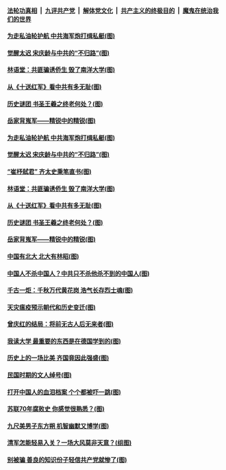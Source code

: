 ####  [法轮功真相](../../../../basic/blob/master/README.md?t=03311731) &nbsp;|&nbsp; [九评共产党](../../../../9ping.md/blob/master/README.md?t=03311731) &nbsp;|&nbsp; [解体党文化](../../../../jtdwh.md/blob/master/README.md?t=03311731)  &nbsp;|&nbsp; [共产主义的终极目的](../../../../gczydzjmd.md/blob/master/README.md?t=03311731) &nbsp;|&nbsp; [魔鬼在统治我们的世界](../../../../mgztzwmdsj.md/blob/master/README.md?t=03311731) 

#### [为走私油轮护航 中共海军炮打缉私艇(图)](../pages/p6/966218.md?t=03311731) 

#### [觉醒太迟 宋庆龄与中共的“不归路”(图)](../pages/p6/965579.md?t=03311731) 

#### [林语堂：共匪骗诱侨生 毁了南洋大学(图)](../pages/p6/966610.md?t=03311731) 

#### [从《十送红军》看中共有多无耻(图)](../pages/p6/966224.md?t=03311731) 

#### [历史谜团 书圣王羲之终老何处？(图)](../pages/p6/967178.md?t=03311731) 

#### [岳家背嵬军——精锐中的精锐(图)](../pages/p6/966523.md?t=03311731) 

#### [为走私油轮护航 中共海军炮打缉私艇(图)](../pages/p6/966218.md?t=03311731) 

#### [觉醒太迟 宋庆龄与中共的“不归路”(图)](../pages/p6/965579.md?t=03311731) 

#### [“崔杼弑君” 齐太史秉笔直书(图)](../pages/p6/965466.md?t=03311731) 

#### [林语堂：共匪骗诱侨生 毁了南洋大学(图)](../pages/p6/966610.md?t=03311731) 

#### [从《十送红军》看中共有多无耻(图)](../pages/p6/966224.md?t=03311731) 

#### [历史谜团 书圣王羲之终老何处？(图)](../pages/p6/967178.md?t=03311731) 

#### [岳家背嵬军——精锐中的精锐(图)](../pages/p6/966523.md?t=03311731) 

#### [中国有北大 北大有林昭(图)](../pages/p6/966471.md?t=03311731) 

#### [中国人不杀中国人？中共只不杀他杀不到的中国人(图)](../pages/p6/966981.md?t=03311731) 

#### [千古一炬：千秋万代黄花岗 浩气长存烈士魂(图)](../pages/p6/963908.md?t=03311731) 

#### [天灾瘟疫预示朝代和历史变迁(图)](../pages/p6/966222.md?t=03311731) 

#### [曾庆红的结局：将前无古人后无来者(图)](../pages/p6/966150.md?t=03311731) 

#### [我读大学 最重要的东西是在德国学到的(图)](../pages/p6/966606.md?t=03311731) 

#### [历史上的一场比美 齐国竟因此强盛(图)](../pages/p6/966408.md?t=03311731) 

#### [民国时期的文人绰号(图)](../pages/p6/966983.md?t=03311731) 

#### [打开中国人的血泪档案 个个都被吓一跳(图)](../pages/p6/966153.md?t=03311731) 

#### [苏联70年腐败史 你感觉很熟悉？(图)](../pages/p6/966200.md?t=03311731) 

#### [九尺美男子东方朔 机智幽默又博学(图)](../pages/p6/966002.md?t=03311731) 

#### [清军怎能轻易入关？一场大风莫非天意？(组图)](../pages/p6/966868.md?t=03311731) 

#### [别被骗 善良的知识份子轻信共产党就惨了(图)](../pages/p6/965582.md?t=03311731) 

